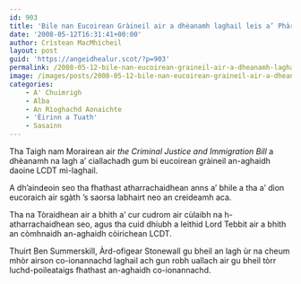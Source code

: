 ```yaml
---
id: 903
title: 'Bile nan Eucoirean Gràineil air a dhèanamh laghail leis a’ Phàrlamaid'
date: '2008-05-12T16:31:41+00:00'
author: Crìstean MacMhìcheil
layout: post
guid: 'https://angeidhealur.scot/?p=903'
permalink: /2008-05-12-bile-nan-eucoirean-graineil-air-a-dheanamh-laghail-leis-a-pharlamaid/
image: /images/posts/2008-05-12-bile-nan-eucoirean-graineil-air-a-dheanamh-laghail-leis-a-pharlamaid.webp
categories:
    - A' Chuimrigh
    - Alba
    - An Rìoghachd Aonaichte
    - 'Èirinn a Tuath'
    - Sasainn
---
```


Tha Taigh nam Morairean air *the Criminal Justice and Immigration Bill* a dhèanamh na lagh a’ ciallachadh gum bi eucoirean gràineil an-aghaidh daoine LCDT mì-laghail.

A dh’aindeoin seo tha fhathast atharrachaidhean anns a’ bhile a tha a’ dìon eucoraich air sgàth ’s saorsa labhairt neo an creideamh aca.

Tha na Tòraidhean air a bhith a’ cur cudrom air cùlaibh na h-atharrachaidhean seo, agus tha cuid dhiubh a leithid Lord Tebbit air a bhith an còmhnaidh an-aghaidh còirichean LCDT.

Thuirt Ben Summerskill, Àrd-ofigear Stonewall gu bheil an lagh ùr na cheum mhòr airson co-ionannachd laghail ach gun robh uallach air gu bheil tòrr luchd-poileataigs fhathast an-aghaidh co-ionannachd.
